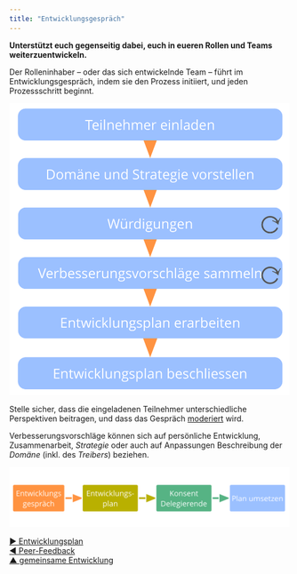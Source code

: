 ```yaml
---
title: "Entwicklungsgespräch"
---
```



**Unterstützt euch gegenseitig dabei, euch in eueren Rollen und Teams weiterzuentwickeln.**

Der Rolleninhaber – oder das sich entwickelnde Team – führt im Entwicklungsgespräch, indem sie den Prozess initiiert, und jeden Prozessschritt beginnt.

![Ablauf eines Entwicklungsgespräches](img/process/peer-review.png)

Stelle sicher, dass die eingeladenen Teilnehmer unterschiedliche Perspektiven beitragen, und dass das Gespräch [moderiert](facilitate-meetings.html) wird.

Verbesserungsvorschläge können sich auf persönliche Entwicklung, Zusammenarbeit, <dfn data-info="Strategie: Der generelle Ansatz, wie Mitarbeiter planen, in einer bestimmten Domäne Wert zu schöpfen.">Strategie</dfn> oder auch auf Anpassungen Beschreibung der <dfn data-info="Domäne: Ein eigener Arbeits-, Einfluss-  und Entscheidungsbereich innerhalb einer Organisation.">Domäne</dfn> (inkl. des <dfn data-info="Organisationstreiber: Ein Treiber ist das Motiv einer Person oder Gruppe, auf eine bestimmte Situation zu reagieren. Ein Treiber wird als **Organisationstreiber** betrachtet, wenn eine Reaktion darauf der Organisation hilft, Wert zu schaffen, Verschwendung zu reduzieren oder Schaden abzuwenden.">Treibers</dfn>) beziehen.

![Kontinuierliche Verbesserung der Fähigkeit, eine Rolle auszufüllen oder im Team zusammenzuarbeiten.](img/evolution/development-process.png)

[&#9654; Entwicklungsplan](development-plan.html)<br/>[&#9664; Peer-Feedback](peer-feedback.html)<br/>[&#9650; gemeinsame Entwicklung](peer-development.html)

